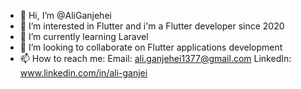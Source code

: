 - 👋 Hi, I’m @AliGanjehei
- 👀 I’m interested in Flutter and i'm a Flutter developer since 2020
- 🌱 I’m currently learning Laravel
- 💞️ I’m looking to collaborate on Flutter applications development
- 📫 How to reach me:
    Email: ali.ganjehei1377@gmail.com
    LinkedIn: www.linkedin.com/in/ali-ganjei
    

<!---
AliGanjehei/AliGanjehei is a ✨ special ✨ repository because its `README.md` (this file) appears on your GitHub profile.
You can click the Preview link to take a look at your changes.
--->
